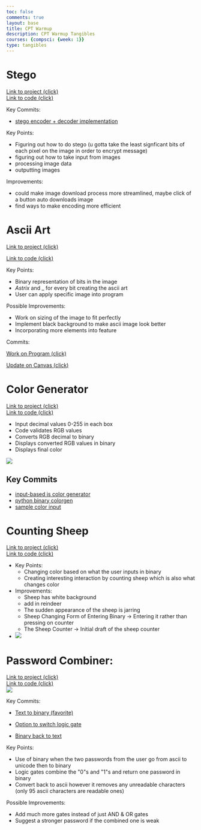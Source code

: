 ```yaml
---
toc: false
comments: true
layout: base
title: CPT Warmup
description: CPT Warmup Tangibles
courses: {compsci: {week: 1}}
type: tangibles
---
```


# Stego

<a href="https://trevorhuang1.github.io/cpt_warmup//2023/11/14/stego.html">Link to project (click)</a><br>
<a href="https://github.com/trevorhuang1/cpt_warmup/blob/main/_posts/2023-11-14-stego.md?plain=1">Link to code (click)</a>

Key Commits:
- [stego encoder + decoder implementation](https://github.com/trevorhuang1/cpt_warmup/commit/19b5222fb5bb63762c1bba148aca17f166b11b13)

Key Points:
- Figuring out how to do stego (u gotta take the least signficant bits of each pixel on the image in order to encrypt message)
- figuring out how to take input from images
- processing image data
- outputting images

Improvements: 
- could make image download process more streamlined, maybe click of a button auto downloads image
- find ways to make encoding more efficient

# Ascii Art

<a href="https://trevorhuang1.github.io/cpt_warmup//2023/11/15/ascii-art.html">Link to project (click)</a>

<a href="https://trevorhuang1.github.io/cpt_warmup//2023/11/15/ascii-art-plan.html">Link to code (click)</a>

Key Points:

* Binary representation of bits in the image
* *Astrix* and _ for every bit creating the ascii art
* User can apply specific image into program

Possible Improvements:

* Work on sizing of the image to fit perfectly
* Implement black background to make ascii image look better
* Incorporating more elements into feature

Commits:

[Work on Program (click)](https://github.com/trevorhuang1/cpt_warmup/commit/8d2ce0585463927361336e4c41df17ed84b469e7)

[Update on Canvas (click)](https://github.com/trevorhuang1/cpt_warmup/commit/4d3509a5712ab6adcf702b442bc1e325e379a30a)

# Color Generator

<a href="https://trevorhuang1.github.io/cpt_warmup//2023/12/03/js-colorgen-embed.html">Link to project (click)</a><br>
<a href="https://trevorhuang1.github.io/cpt_warmup//2023/11/14/binary-color-generator_IPYNB_2_.html">Link to code (click)</a>

- Input decimal values 0-255 in each box
- Code validates RGB values
- Converts RGB decimal to binary
- Displays converted RGB values in binary
- Displays final color

<img src = "https://media.discordapp.net/attachments/1174540464951676969/1174591418451369994/image.png?ex=65682681&is=6555b181&hm=10da97d668d2ce6c0e1dea11fd5e9fd743ab5dacc88778b282c5017d15aa1c79&=&width=1333&height=993">

## Key Commits

- <a href="https://github.com/trevorhuang1/cpt_warmup/commit/8bf1214933ef5cbe29572b1d4caa4a233b67532a">input-based js color generator</a>
- <a href="https://github.com/trevorhuang1/cpt_warmup/commit/2d1eac0c2044606f30e2e8d65da9342d9a673608">python binary colorgen</a>
- <a href="https://github.com/trevorhuang1/cpt_warmup/commit/a9aa10d3a696960b662604dc98f4ea624c7f5fe5">sample color input</a>

# Counting Sheep

<a href="https://trevorhuang1.github.io/cpt_warmup//2023/11/15/stegoDecoder.html">Link to project (click)</a><br>
<a href="https://github.com/trevorhuang1/cpt_warmup/blob/main/_posts/2023-11-15-stegoDecoder.md?plain=1">Link to code (click)</a>
- Key Points:
    * Changing color based on what the user inputs in binary
    * Creating interesting interaction by counting sheep which is also what changes color
- Improvements:
    * Sheep has white background
    * add in reindeer 
    * The sudden appearance of the sheep is jarring
    * Sheep Changing Form of Entering Binary -> Entering it rather than pressing on counter
    * The Sheep Counter -> Initial draft of the sheep counter
- <img src= "https://media.discordapp.net/attachments/770342230925246505/1180040866266624080/image.png?ex=657bf9b2&is=656984b2&hm=6ede918bd422f6fa4284e29b6ce15bad5bff7918f41d1f924c9a8b2bd49ce848&=&format=webp&quality=lossless&width=1253&height=662">

# Password Combiner:

<a href="https://trevorhuang1.github.io/cpt_warmup/2023/11/15/Logic_gates.html">Link to project (click)</a> <br>
<a href="https://github.com/trevorhuang1/cpt_warmup/blob/main/_posts/2023-11-15-Logic_gates.md?plain=1">Link to code (click)</a><br>
<img src="https://media.discordapp.net/attachments/1138198617463730330/1180049472210870322/combiner.png?ex=657c01b6&is=65698cb6&hm=6cad0ca8476ef7b55df49dbaf1449496f9482091759873e0acbe98a7ed97fecd&=&format=webp&quality=lossless">


Key Commits:
- <a href="https://github.com/trevorhuang1/cpt_warmup/commit/f96393709dc9e6e1c28a78b33005e64f71fac3ce">Text to binary (favorite)</a>

- <a href="https://github.com/trevorhuang1/cpt_warmup/commit/d87277d8532028dce3c7f84d44060ca2d960ed6b">Option to switch logic gate</a>

- <a href="https://github.com/trevorhuang1/cpt_warmup/commit/9cec1f72dad02c56725916f9b2b95586bec4a8cc">Binary back to text</a>

Key Points:
- Use of binary when the two passwords from the user go from ascii to unicode then to binary
- Logic gates combine the "0"s and "1"s and return one password in binary
- Convert back to ascii however it removes any unreadable characters (only 95 ascii characters are readable ones)

Possible Improvements:
- Add much more gates instead of just AND & OR gates
- Suggest a stronger password if the combined one is weak

<script src="https://utteranc.es/client.js"
        repo="trevorhuang1/cpt_warmup"
        issue-term="pathname"
        theme="github-light"
        crossorigin="anonymous"
        async>
</script>